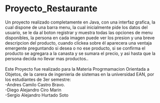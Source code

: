 # Proyecto_Restaurante

Un proyecto realizado completamente en Java, con una interfaz grafica, la cual dispone de una barra menu, la cual inicialmente pide los datos del usuario, se le da al boton registrar y muestra todas las opciones de menu disponibles, la persona en cada imagen puede ver los presion y una breve descripcion del producto, cuando clickea sobre él aparecera una ventaja emergente preguntando si desea o no ese producto, si se confirma el producto se agregara a la canasta y se sumara el precio, y asi hasta que la persona decida no llevar mas productos..
<br />
<br />
Este Proyecto fue realizado para la Materia Progrmamacion Orientada a Objetos, de la carera de ingenieria de sistemas en la universidad EAN, por los estudiantes de 3er semestre:
<br/>
-Andres Camilo Castro Bravo.<br/>
-Diego Alejandro Ciro Marin<br/>
-Sergio Alejandro Hurtado Soto<br/>
